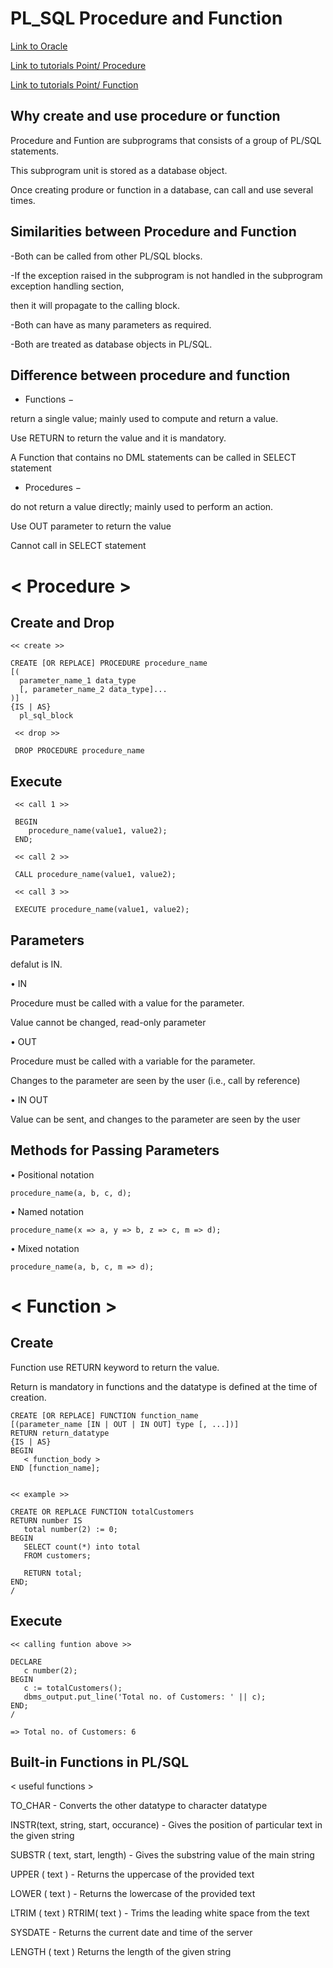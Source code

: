 # PL_SQL Procedure and Function

 

<a href='https://www.oracle.com/database/technologies/appdev/plsql.html' target='_blank'>Link to Oracle</a>

<a href='https://www.tutorialspoint.com/plsql/plsql_procedures.htm' target='_blank'>Link to tutorials Point/ Procedure</a>   

<a href='https://www.tutorialspoint.com/plsql/plsql_functions.htm' target='_blank'>Link to tutorials Point/ Function</a>   



Why create and use procedure or function
-----

Procedure and Funtion are subprograms that consists of a group of PL/SQL statements.

This subprogram unit is stored as a database object.

Once creating produre or function in a database, can call and use several times. 


Similarities between Procedure and Function
-----

-Both can be called from other PL/SQL blocks.

-If the exception raised in the subprogram is not handled in the subprogram exception handling section, 

then it will propagate to the calling block.

-Both can have as many parameters as required.

-Both are treated as database objects in PL/SQL.


Difference between procedure and function
----

- Functions −  

return a single value; mainly used to compute and return a value.

Use RETURN to return the value and it is mandatory.
              
A Function that contains no DML statements can be called in SELECT statement
              
- Procedures −  

do not return a value directly; mainly used to perform an action.

Use OUT parameter to return the value  
              
Cannot call in SELECT statement
 
 
# < Procedure >

Create and Drop
-------

    << create >>
    
    CREATE [OR REPLACE] PROCEDURE procedure_name
    [(
      parameter_name_1 data_type
      [, parameter_name_2 data_type]...
    )]
    {IS | AS}
      pl_sql_block
     
     << drop >>
     
     DROP PROCEDURE procedure_name

Execute
------

     << call 1 >>
     
     BEGIN
        procedure_name(value1, value2);
     END;

     << call 2 >>
     
     CALL procedure_name(value1, value2);
     
     << call 3 >>
     
     EXECUTE procedure_name(value1, value2);
    
Parameters
------

defalut is IN.

• IN

Procedure must be called with a value for the parameter. 

Value cannot be changed, read-only parameter

• OUT

Procedure must be called with a variable for the parameter. 

Changes to the parameter are seen by the user (i.e., call by reference)

• IN OUT

Value can be sent, and changes to the parameter are seen by the user


Methods for Passing Parameters
-----

• Positional notation

    procedure_name(a, b, c, d);

• Named notation

    procedure_name(x => a, y => b, z => c, m => d);

• Mixed notation

    procedure_name(a, b, c, m => d);
    
    
# < Function >

Create 
-------

Function use RETURN keyword to return the value.

Return is mandatory in functions and the datatype is defined at the time of creation.

    CREATE [OR REPLACE] FUNCTION function_name 
    [(parameter_name [IN | OUT | IN OUT] type [, ...])] 
    RETURN return_datatype 
    {IS | AS} 
    BEGIN 
       < function_body > 
    END [function_name];
    
       
    << example >>
    
    CREATE OR REPLACE FUNCTION totalCustomers 
    RETURN number IS 
       total number(2) := 0; 
    BEGIN 
       SELECT count(*) into total 
       FROM customers; 

       RETURN total; 
    END; 
    / 
    
Execute
-----
    
    << calling funtion above >>
    
    DECLARE 
       c number(2); 
    BEGIN 
       c := totalCustomers(); 
       dbms_output.put_line('Total no. of Customers: ' || c); 
    END; 
    /
    
    => Total no. of Customers: 6  
    
Built-in Functions in PL/SQL
-----

< useful functions > 

TO_CHAR	- Converts the other datatype to character datatype	 

INSTR(text, string, start, occurance) - Gives the position of particular text in the given string

SUBSTR ( text, start, length)	- Gives the substring value of the main string

UPPER ( text )	- Returns the uppercase of the provided text

LOWER ( text )	- Returns the lowercase of the provided text

LTRIM ( text )	RTRIM( text ) - Trims the leading white space from the text

SYSDATE	 - Returns the current date and time of the server


LENGTH ( text )	Returns the length of the given string
